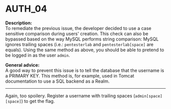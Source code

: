 # AUTH_04     
**Description:**     
To remediate the previous issue, the developer decided to use a case sensitive comparison during users' creation. This check can also be bypassed based on the way MySQL performs string comparison: MySQL ignores trailing spaces (i.e.: ```pentesterlab``` and ```pentesterlab[space]``` are equals). Using the same method as above, you should be able to pretend to be logged in as the user ```admin```.

**General advice:**  
A good way to prevent this issue is to tell the database that the username is a PRIMARY KEY. This method is, for example, used in Tomcat documentation to use a SQL backend as a Realm. 

---

Again, too spoilery. Register a username with trailing spaces (```admin[space][space]```) to get the flag.
